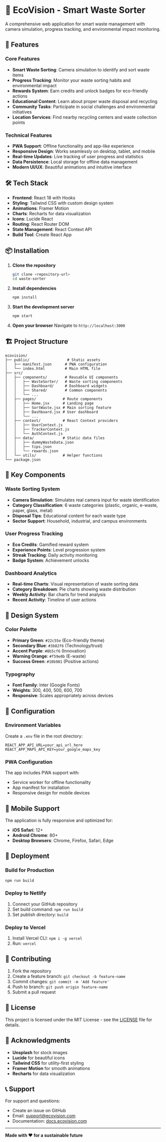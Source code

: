 # 🌱 EcoVision - Smart Waste Sorter

A comprehensive web application for smart waste management with camera simulation, progress tracking, and environmental impact monitoring.

## 🚀 Features

### Core Features
- **Smart Waste Sorting**: Camera simulation to identify and sort waste items
- **Progress Tracking**: Monitor your waste sorting habits and environmental impact
- **Rewards System**: Earn credits and unlock badges for eco-friendly actions
- **Educational Content**: Learn about proper waste disposal and recycling
- **Community Tasks**: Participate in social challenges and environmental initiatives
- **Location Services**: Find nearby recycling centers and waste collection points

### Technical Features
- **PWA Support**: Offline functionality and app-like experience
- **Responsive Design**: Works seamlessly on desktop, tablet, and mobile
- **Real-time Updates**: Live tracking of user progress and statistics
- **Data Persistence**: Local storage for offline data management
- **Modern UI/UX**: Beautiful animations and intuitive interface

## 🛠️ Tech Stack

- **Frontend**: React 18 with Hooks
- **Styling**: Tailwind CSS with custom design system
- **Animations**: Framer Motion
- **Charts**: Recharts for data visualization
- **Icons**: Lucide React
- **Routing**: React Router DOM
- **State Management**: React Context API
- **Build Tool**: Create React App

## 📦 Installation

1. **Clone the repository**
   ```bash
   git clone <repository-url>
   cd waste-sorter
   ```

2. **Install dependencies**
   ```bash
   npm install
   ```

3. **Start the development server**
   ```bash
   npm start
   ```

4. **Open your browser**
   Navigate to `http://localhost:3000`

## 🏗️ Project Structure

```
ecovision/
├── public/                 # Static assets
│   ├── manifest.json      # PWA configuration
│   └── index.html         # Main HTML file
├── src/
│   ├── components/        # Reusable UI components
│   │   ├── WasteSorter/   # Waste sorting components
│   │   ├── Dashboard/     # Dashboard widgets
│   │   ├── Shared/        # Common components
│   │   └── ...
│   ├── pages/            # Route components
│   │   ├── Home.jsx      # Landing page
│   │   ├── SortWaste.jsx # Main sorting feature
│   │   ├── Dashboard.jsx # User dashboard
│   │   └── ...
│   ├── context/          # React Context providers
│   │   ├── UserContext.js
│   │   ├── TrackerContext.js
│   │   └── AuthContext.js
│   ├── data/             # Static data files
│   │   ├── dummyWasteData.json
│   │   ├── tips.json
│   │   └── rewards.json
│   └── utils/            # Helper functions
└── package.json
```

## 🎯 Key Components

### Waste Sorting System
- **Camera Simulation**: Simulates real camera input for waste identification
- **Category Classification**: 6 waste categories (plastic, organic, e-waste, paper, glass, metal)
- **Disposal Tips**: Educational content for each waste type
- **Sector Support**: Household, industrial, and campus environments

### User Progress Tracking
- **Eco Credits**: Gamified reward system
- **Experience Points**: Level progression system
- **Streak Tracking**: Daily activity monitoring
- **Badge System**: Achievement unlocks

### Dashboard Analytics
- **Real-time Charts**: Visual representation of waste sorting data
- **Category Breakdown**: Pie charts showing waste distribution
- **Weekly Activity**: Bar charts for trend analysis
- **Recent Activity**: Timeline of user actions

## 🎨 Design System

### Color Palette
- **Primary Green**: `#22c55e` (Eco-friendly theme)
- **Secondary Blue**: `#3b82f6` (Technology/trust)
- **Accent Purple**: `#8b5cf6` (Innovation)
- **Warning Orange**: `#f59e0b` (E-waste)
- **Success Green**: `#10b981` (Positive actions)

### Typography
- **Font Family**: Inter (Google Fonts)
- **Weights**: 300, 400, 500, 600, 700
- **Responsive**: Scales appropriately across devices

## 🔧 Configuration

### Environment Variables
Create a `.env` file in the root directory:
```env
REACT_APP_API_URL=your_api_url_here
REACT_APP_MAPS_API_KEY=your_google_maps_key
```

### PWA Configuration
The app includes PWA support with:
- Service worker for offline functionality
- App manifest for installation
- Responsive design for mobile devices

## 📱 Mobile Support

The application is fully responsive and optimized for:
- **iOS Safari**: 12+
- **Android Chrome**: 80+
- **Desktop Browsers**: Chrome, Firefox, Safari, Edge

## 🚀 Deployment

### Build for Production
```bash
npm run build
```

### Deploy to Netlify
1. Connect your GitHub repository
2. Set build command: `npm run build`
3. Set publish directory: `build`

### Deploy to Vercel
1. Install Vercel CLI: `npm i -g vercel`
2. Run: `vercel`

## 🤝 Contributing

1. Fork the repository
2. Create a feature branch: `git checkout -b feature-name`
3. Commit changes: `git commit -m 'Add feature'`
4. Push to branch: `git push origin feature-name`
5. Submit a pull request

## 📄 License

This project is licensed under the MIT License - see the [LICENSE](LICENSE) file for details.

## 🙏 Acknowledgments

- **Unsplash** for stock images
- **Lucide** for beautiful icons
- **Tailwind CSS** for utility-first styling
- **Framer Motion** for smooth animations
- **Recharts** for data visualization

## 📞 Support

For support and questions:
- Create an issue on GitHub
- Email: support@ecovision.com
- Documentation: [docs.ecovision.com](https://docs.ecovision.com)

---

**Made with ❤️ for a sustainable future** 